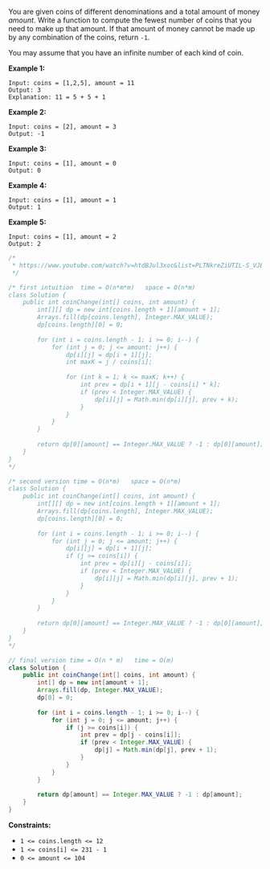 You are given coins of different denominations and a total amount of money *amount*. Write a function to compute the fewest number of coins that you need to make up that amount. If that amount of money cannot be made up by any combination of the coins, return `-1`.

You may assume that you have an infinite number of each kind of coin.

 

**Example 1:**

```
Input: coins = [1,2,5], amount = 11
Output: 3
Explanation: 11 = 5 + 5 + 1
```

**Example 2:**

```
Input: coins = [2], amount = 3
Output: -1
```

**Example 3:**

```
Input: coins = [1], amount = 0
Output: 0
```

**Example 4:**

```
Input: coins = [1], amount = 1
Output: 1
```

**Example 5:**

```
Input: coins = [1], amount = 2
Output: 2
```

 

```java
/*
 * https://www.youtube.com/watch?v=htdBJul3xoc&list=PLTNkreZiUTIL-S_VJBLRxlmGktAQtla-m&index=14&ab_channel=%E6%9D%A5Offer-LaiOffer
 */

/* first intuition  time = O(n*m*m)   space = O(n*m)
class Solution {
    public int coinChange(int[] coins, int amount) {        
        int[][] dp = new int[coins.length + 1][amount + 1];
        Arrays.fill(dp[coins.length], Integer.MAX_VALUE);
        dp[coins.length][0] = 0;
        
        for (int i = coins.length - 1; i >= 0; i--) {
            for (int j = 0; j <= amount; j++) {
                dp[i][j] = dp[i + 1][j];
                int maxK = j / coins[i];
                
                for (int k = 1; k <= maxK; k++) {
                    int prev = dp[i + 1][j - coins[i] * k];
                    if (prev < Integer.MAX_VALUE) {
                        dp[i][j] = Math.min(dp[i][j], prev + k);
                    }
                }
            }
        }
        
        return dp[0][amount] == Integer.MAX_VALUE ? -1 : dp[0][amount];
    }
}
*/

/* second version time = O(n*m)   space = O(n*m) 
class Solution {
    public int coinChange(int[] coins, int amount) {
        int[][] dp = new int[coins.length + 1][amount + 1];
        Arrays.fill(dp[coins.length], Integer.MAX_VALUE);
        dp[coins.length][0] = 0;
        
        for (int i = coins.length - 1; i >= 0; i--) {
            for (int j = 0; j <= amount; j++) {
                dp[i][j] = dp[i + 1][j];
                if (j >= coins[i]) {
                    int prev = dp[i][j - coins[i]];
                    if (prev < Integer.MAX_VALUE) {
                        dp[i][j] = Math.min(dp[i][j], prev + 1);
                    }
                }
            }
        }
        
        return dp[0][amount] == Integer.MAX_VALUE ? -1 : dp[0][amount];
    }
}
*/

// final version time = O(n * m)   time = O(m)
class Solution {
    public int coinChange(int[] coins, int amount) {
        int[] dp = new int[amount + 1];
        Arrays.fill(dp, Integer.MAX_VALUE);
        dp[0] = 0;
        
        for (int i = coins.length - 1; i >= 0; i--) {
            for (int j = 0; j <= amount; j++) {
                if (j >= coins[i]) {
                    int prev = dp[j - coins[i]];
                    if (prev < Integer.MAX_VALUE) {
                        dp[j] = Math.min(dp[j], prev + 1);
                    }
                }
            }
        }
        
        return dp[amount] == Integer.MAX_VALUE ? -1 : dp[amount];
    }
}
```







**Constraints:**

- `1 <= coins.length <= 12`
- `1 <= coins[i] <= 231 - 1`
- `0 <= amount <= 104`